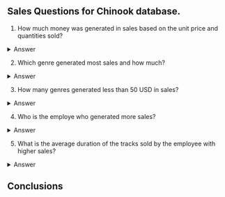 ## Sales Questions for Chinook database. 

1. How much money was generated in sales based on the unit price and quantities sold?

<details>

  <summary>Answer</summary>
  

```
2,328.6 USD was generated
```
Code

```ruby

SELECT 
  ROUND(SUM(UnitPrice * Quantity), 2) AS SALES
FROM 
  InvoiceLine; 

```
</details>

   
2. Which genre generated most sales and how much?

<details>

  <summary>Answer</summary>
  

```
Rock with 826.65 USD in sales.
```
Code

```ruby
SELECT 
  G.Name, 
  ROUND(SUM(I.UnitPrice * I.Quantity),2) AS SALES
FROM 
  InvoiceLine as I
JOIN
  Track as T 
ON 
  I.TrackId = T.TrackId
JOIN 
  Genre AS G
ON 
  T.GenreId = G.GenreId
GROUP BY 
  1
ORDER BY 
  2 DESC
LIMIT 
  1;

```
</details>
   
3. How many genres generated less than 50 USD in sales?

<details>

  <summary>Answer</summary>
  

```
16 genres
```
Code

```ruby
WITH T1 AS 
  (SELECT 
    SUM(I.UnitPrice * I.Quantity) AS FUNDS, 
    G.Name AS NAME
  FROM 
    InvoiceLine as I
  JOIN 
    Track as T 
  ON 
    I.TrackId = T.TrackId
  JOIN 
    Genre AS G
  ON 
    T.GenreId = G.GenreId
  GROUP BY
    2), 

T2 AS 

  (SELECT 
    FUNDS, 
    NAME
  FROM 
    T1
    WHERE 
    FUNDS < 50
  GROUP BY 
    2
  ORDER BY 
    1 DESC)

SELECT 
  COUNT(T2.FUNDS) AS COUNT
FROM 
  T2
JOIN 
  T1
ON 
  T1.NAME = T2.NAME

```
</details>
  
   
4. Who is the employe who generated more sales?

<details>

  <summary>Answer</summary>
  

```
Jane Peacock with 833.04 USD in sales```
Code

```ruby
SELECT 
  SUM(I.total) TOTAL_SALES, 
  E.EmployeeId, 
  E.FirstName, 
  E.LastName
FROM 
  Invoice AS I
JOIN 
  Customer as C
ON 
  C.CustomerId = I.CustomerId
JOIN 
  Employee as E
ON 
  C.SupportRepId = E.EmployeeId
GROUP BY 
  E.EmployeeId
ORDER 
  BY TOTAL_SALES DESC
LIMIT
  1;
```
</details>
   
5. What is the average duration of the tracks sold by the employee with higher sales?

<details>

  <summary>Answer</summary>

```
300.456 EUR
```

Code

To answer this question I created 2 subquerries.
The first subquerry (TABLE_1) returned the employee with higher sales.
The second subquerry (TABLE_2) returned the average duration of the tracks sold by every employee.


```ruby
WITH TABLE_1 AS 

  (SELECT 
    E.FirstName NAME, 
    E.LastName LAST_NAME,
    SUM(I.total) TOTAL_SALES, 
    E.EmployeeId EMPLOYEE_ID 
  FROM 
    Invoice AS I
  JOIN 
    Customer as C
  ON 
    C.CustomerId = I.CustomerId
  JOIN 
    Employee as E
  ON 
    C.SupportRepId = E.EmployeeId
  GROUP BY 
    4
  ORDER 
    BY 3 DESC
  LIMIT 
    1),

TABLE_2 AS 

  (SELECT 
    AVG(T.Milliseconds) AVERAGE_DURATION, 
    E.FirstName NAME,
    E.LastName LAST_NAME
  FROM 
    TRACK as T
  JOIN 
    InvoiceLine as IL 
  ON 
    T.TrackId = IL.TrackId
  JOIN 
    Invoice as I
  ON 
    IL.InvoiceId = I.InvoiceId
  JOIN 
    Customer as C
  ON 
    C.CustomerId = I.CustomerId
  JOIN 
    Employee as E
  ON 
    C.SupportRepId = E.EmployeeId
  GROUP BY 
    2)

SELECT  
  TABLE_1.NAME, 
  TABLE_1.LAST_NAME,
  TABLE_2.AVERAGE_DURATION
FROM 
  TABLE_1
JOIN 
  TABLE_2
ON 
  TABLE_1.NAME = TABLE_2.NAME AND  
  TABLE_1.LAST_NAME =  TABLE_2.LAST_NAME
```
</details>


## Conclusions 

